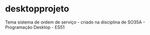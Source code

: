 # desktopprojeto
Tema sistema de ordem de serviço - criado na disciplina de  SO35A - Programação Desktop - ES51
